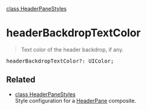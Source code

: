 [class HeaderPaneStyles](HeaderPaneStyles.md)

# headerBackdropTextColor

> Text color of the header backdrop, if any.

<pre class="docgen_signature">headerBackdropTextColor?: UIColor;</pre>

## Related

- [<!--{ref:class}-->class HeaderPaneStyles](HeaderPaneStyles.md) \
    Style configuration for a [HeaderPane](HeaderPane.md) composite.
